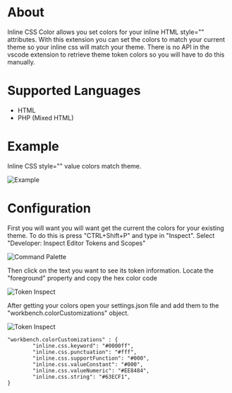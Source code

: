 # About

Inline CSS Color allows you set colors for your inline HTML style="" attributes. With this extension you can set the colors to match your current theme so your inline css will match your theme.
There is no API in the vscode extension to retrieve theme token colors so you will have to do this manually.

# Supported Languages

- HTML
- PHP (Mixed HTML)

# Example

Inline CSS style="" value colors match theme.

![Example](https://raw.githubusercontent.com/outofsync42/inline-css-color/master/images/example1.png)

# Configuration

First you will want you will want get the current the colors for your existing theme. To do this is press "CTRL+Shift+P" and type in "Inspect".
Select "Developer: Inspect Editor Tokens and Scopes"

![Command Palette](https://raw.githubusercontent.com/outofsync42/inline-css-color/master/images/command-palette-inspect.png)

Then click on the text you want to see its token information. Locate the "foreground" property and copy the hex color code

![Token Inspect](https://raw.githubusercontent.com/outofsync42/inline-css-color/master/images/token-color.png)

After getting your colors open your settings.json file and add them to the "workbench.colorCustomizations" object.

![Token Inspect](https://raw.githubusercontent.com/outofsync42/inline-css-color/master/images/settings.png)

```
"workbench.colorCustomizations" : {
		"inline.css.keyword": "#0000ff",
		"inline.css.punctuation": "#fff",
		"inline.css.supportFunction": "#000",
		"inline.css.valueConstant": "#000",
		"inline.css.valueNumeric": "#EE8484",
		"inline.css.string": "#63ECF1",
}
```
